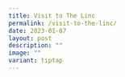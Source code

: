 ```yaml
---
title: Visit to The Linc
permalink: /visit-to-the-linc/
date: 2023-01-07
layout: post
description: ""
image: ""
variant: tiptap
---
```

